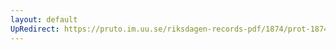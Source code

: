 ```yaml
---
layout: default
UpRedirect: https://pruto.im.uu.se/riksdagen-records-pdf/1874/prot-1874--fk--122/prot-1874--fk--122_003.pdf
---
```

